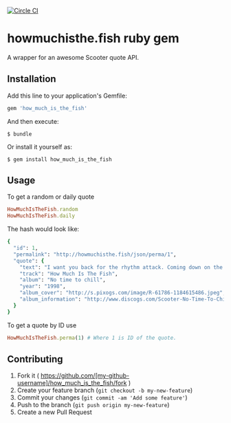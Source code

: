 [![Circle CI](https://circleci.com/gh/ivdma/howmuchisthe.fish/tree/master.png?style=shield)](https://circleci.com/gh/ivdma/howmuchisthe.fish/tree/master)

# howmuchisthe.fish ruby gem

A wrapper for an awesome Scooter quote API.

## Installation

Add this line to your application's Gemfile:

```ruby
gem 'how_much_is_the_fish'
```

And then execute:

    $ bundle

Or install it yourself as:

    $ gem install how_much_is_the_fish

## Usage

To get a random or daily quote

```ruby
HowMuchIsTheFish.random
HowMuchIsTheFish.daily
```

The hash would look like:

```ruby
{
  "id": 1,
  "permalink": "http://howmuchisthe.fish/json/perma/1",
  "quote": {
    "text": "I want you back for the rhythm attack. Coming down on the floor like a maniac. I want you back for the rhythm-attack. Get down in full effect!",
    "track": "How Much Is The Fish",
    "album": "No time to chill",
    "year": "1998",
    "album_cover": "http://s.pixogs.com/image/R-61786-1184615486.jpeg",
    "album_information": "http://www.discogs.com/Scooter-No-Time-To-Chill/master/3680"
  }
}
```

To get a quote by ID use

```ruby
HowMuchIsTheFish.perma(1) # Where 1 is ID of the quote.
```

## Contributing

1. Fork it ( https://github.com/[my-github-username]/how_much_is_the_fish/fork )
2. Create your feature branch (`git checkout -b my-new-feature`)
3. Commit your changes (`git commit -am 'Add some feature'`)
4. Push to the branch (`git push origin my-new-feature`)
5. Create a new Pull Request
